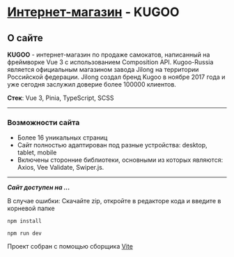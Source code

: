 # [Интернет-магазин]() - KUGOO

## О сайте

__KUGOO__ - интернет-магазин по продаже самокатов, написанный на фреймворке Vue 3 c использованием Composition API. Kugoo-Russia является официальным магазином завода Jilong на территории Российской федерации. Jilong создал бренд Kugoo в ноябре 2017 года и уже сегодня заслужил доверие более 100000 клиентов. 

__Стек__: Vue 3, Pinia, TypeScript, SCSS
___ 
### Возможности сайта
* Более 16 уникальных страниц
* Сайт полностью адаптирован под разные устройства: desktop, tablet, mobile
* Включены сторонние библиотеки, основными из которых являются: Axios, Vee Validate, Swiper.js.

___
___Сайт доступен на ...___

В случае ошибки: 
Скачайте zip, откройте в редакторе кода и введите в корневой папке

`npm install`

`npm run dev`

Проект собран с помощью сборщика [Vite](https://vitejs.dev/)